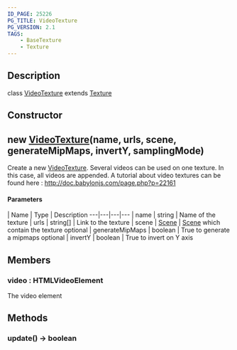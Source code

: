 ```yaml
---
ID_PAGE: 25226
PG_TITLE: VideoTexture
PG_VERSION: 2.1
TAGS:
    - BaseTexture
    - Texture
---
```

## Description

class [VideoTexture](/classes/2.3/VideoTexture) extends [Texture](/classes/2.3/Texture)



## Constructor

## new [VideoTexture](/classes/2.3/VideoTexture)(name, urls, scene, generateMipMaps, invertY, samplingMode)

Create a new [VideoTexture](/classes/2.3/VideoTexture). Several videos can be used on one texture. In this case, all videos are appended.
A tutorial about video textures can be found here : http://doc.babylonjs.com/page.php?p=22161

#### Parameters
 | Name | Type | Description
---|---|---|---
 | name | string |   Name of the texture
 | urls | string[] |   Link to the texture
 | scene | [Scene](/classes/2.3/Scene) |   [Scene](/classes/2.3/Scene) which contain the texture
optional | generateMipMaps | boolean |   True to generate a mipmaps
optional | invertY | boolean |   True to invert on Y axis
## Members

### video : HTMLVideoElement

The video element

## Methods

### update() &rarr; boolean


